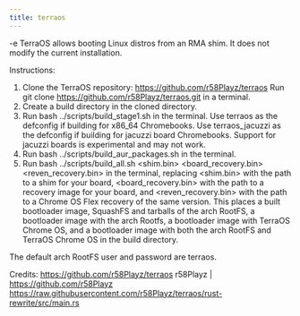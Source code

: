 ```yaml
---
title: terraos
---
```


-e 
TerraOS allows booting Linux distros from an RMA shim. It does not modify the current installation.

Instructions:
1. Clone the TerraOS repository: https://github.com/r58Playz/terraos
   Run git clone https://github.com/r58Playz/terraos.git in a terminal.
2. Create a build directory in the cloned directory.
3. Run bash ../scripts/build_stage1.sh <defconfig> in the terminal.
   Use terraos as the defconfig if building for x86_64 Chromebooks.
   Use terraos_jacuzzi as the defconfig if building for jacuzzi board Chromebooks.
   Support for jacuzzi boards is experimental and may not work.
4. Run bash ../scripts/build_aur_packages.sh in the terminal.
5. Run bash ../scripts/build_all.sh <shim.bin> <board_recovery.bin> <reven_recovery.bin> in the terminal, replacing <shim.bin> with the path to a shim for your board, 
<board_recovery.bin> with the path to a recovery image for your board, and <reven_recovery.bin> with the path to a Chrome OS Flex recovery of the same version. 
This places a built bootloader image, SquashFS and tarballs of the arch RootFS, a bootloader image with the arch Rootfs, a bootloader image with TerraOS Chrome OS,
and a bootloader image with both the arch RootFS and TerraOS Chrome OS in the build directory.

The default arch RootFS user and password are terraos.

Credits:
https://github.com/r58Playz/terraos
r58Playz | https://github.com/r58Playz
https://raw.githubusercontent.com/r58Playz/terraos/rust-rewrite/src/main.rs
